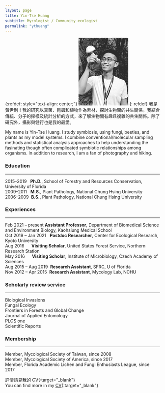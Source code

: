 ```yaml
---
layout: page
title: Yin-Tse Huang
subtitle: Mycologist / Community ecologist
permalink: "ythuang"
---
```

{:refdef: style="text-align: center;"}
![](assets/img/people/MeintheField_220px.png)
{: refdef}
我是黃尹則！我的研究以真菌、昆蟲和植物作為素材，探討生物間的共生關係。我結合傳統、分子的採樣及統計分析的方式，來了解生物間有趣且複雜的共生關係。除了研究外，攝影與健行也是我的最愛。<br>

My name is Yin-Tse Huang. I study symbiosis, using fungi, beetles, and plants as my model systems. I combine conventional/molecular sampling methods and statistical analysis approaches to help understanding the fasinating though often complicated symbiotic relationships among organisms. In addition to research, I am a fan of photography and hiking.

### Education

______

2015–2019&nbsp;&nbsp;&nbsp;**Ph.D.**, School of Forestry and Resources Conservation, University of Florida<br>
2009–2011&nbsp;&nbsp;&nbsp;**M.S.**, Plant Pathology, National Chung Hsing University<br>
2006–2009&nbsp;&nbsp;**B.S.**, Plant Pathology, National Chung Hsing University<br>

### Experiences

______
Feb 2021 – present **Assistant Professor**, Department of Biomedical Science and Environment Biology, Kaohsiung Medical School<br>
Oct 2019 – Jan 2021 &nbsp;&nbsp;**Postdoc Researcher**, Center for Ecological Research, Kyoto University<br>
Aug 2016&nbsp;&nbsp;&nbsp;&nbsp;&nbsp;&nbsp;**Visiting Scholar**, United States Forest Service, Northern Research Station<br>
May 2016&nbsp;&nbsp;&nbsp;&nbsp;&nbsp;&nbsp;**Visiting Scholar**, Institute of Microbiology, Czech Academy of Sciences<br>
Aug 2015 – Aug 2019&nbsp;&nbsp;**Research Assistant**, SFRC, U of Florida<br>
Nov 2012 – Apr 2015&nbsp;&nbsp;**Research Assistant**, Mycology Lab, NCHU

### Scholarly review service

_______

Biological Invasions<br>
Fungal Ecology<br>
Frontiers in Forests and Global Change<br>
Journal of Applied Entomology<br>
PLOS one<br>
Scientific Reports

### Membership

_______

Member, Mycological Society of Taiwan, since 2008<br>
Member, Mycological Society of America, since 2017<br>
Member, Florida Academic Lichen and Fungi Enthusiasts League, since 2017

詳情請見我的 [CV](https://drive.google.com/file/d/1Bp5KejKbS34fuMZcobfu_i26-8_mrWK6/view?usp=sharing){:target="_blank"}<br> 
You can find more in my [CV](https://drive.google.com/file/d/1Bp5KejKbS34fuMZcobfu_i26-8_mrWK6/view?usp=sharing){:target="_blank"}
